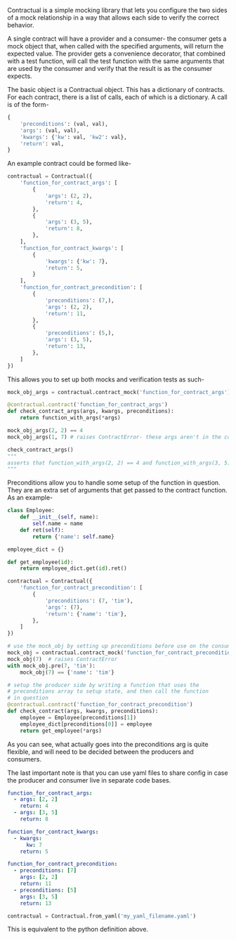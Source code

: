 Contractual is a simple mocking library that lets you configure the two sides
of a mock relationship in a way that allows each side to verify the correct
behavior.

A single contract will have a provider and a consumer- the consumer gets a 
mock object that, when called with the specified arguments, will return the
expected value. The provider gets a convenience decorator, that combined with
a test function, will call the test function with the same arguments that are
used by the consumer and verify that the result is as the consumer expects.

The basic object is a Contractual object. This has a dictionary of contracts.
For each contract, there is a list of calls, each of which is a dictionary. A
call is of the form-

```python
{
	'preconditions': (val, val),
	'args': (val, val),
	'kwargs': {'kw': val, 'kw2': val},
	'return': val,
}
```

An example contract could be formed like-

```python
contractual = Contractual({
	'function_for_contract_args': [
		{
			'args': (2, 2),
			'return': 4,
		},
		{
			'args': (3, 5),
			'return': 8,
		},
	],
	'function_for_contract_kwargs': [
		{
			'kwargs': {'kw': 7},
			'return': 5,
		}
	],
	'function_for_contract_precondition': [
		{
			'preconditions': (7,),
			'args': (2, 2),
			'return': 11,
		},
		{
			'preconditions': (5,),
			'args': (3, 5),
			'return': 13,
		},
	]
})

```

This allows you to set up both mocks and verification tests as such-
```python
mock_obj_args = contractual.contract_mock('function_for_contract_args')

@contractual.contract('function_for_contract_args')
def check_contract_args(args, kwargs, preconditions):
	return function_with_args(*args)

mock_obj_args(2, 2) == 4
mock_obj_args(1, 7) # raises ContractError- these args aren't in the contract!

check_contract_args()
"""
asserts that function_with_args(2, 2) == 4 and function_with_args(3, 5) == 8
"""

```

Preconditions allow you to handle some setup of the function in question. They
are an extra set of arguments that get passed to the contract function. As an example-

```python
class Employee:
	def __init__(self, name):
		self.name = name
	def ret(self):
		return {'name': self.name}

employee_dict = {}

def get_employee(id):
	return employee_dict.get(id).ret()

contractual = Contractual({
	'function_for_contract_precondition': [
		{
			'preconditions': (7, 'tim'),
			'args': (7),
			'return': {'name': 'tim'},
		},
	]
})

# use the mock_obj by setting up preconditions before use on the consumer side
mock_obj = contractual.contract_mock('function_for_contract_precondition')
mock_obj(7)  # raises ContractError
with mock_obj.pre(7, 'tim'):
	mock_obj(7) == {'name': 'tim'}

# setup the producer side by writing a function that uses the
# preconditions array to setup state, and then call the function 
# in question
@contractual.contract('function_for_contract_precondition')
def check_contract(args, kwargs, preconditions):
	employee = Employee(preconditions[1])
	employee_dict[preconditions[0]] = employee
	return get_employee(*args)

```
As you can see, what actually goes into the preconditions arg is quite flexible, 
and will need to be decided between the producers and consumers.

The last important note is that you can use yaml files to share config in case the producer
and consumer live in separate code bases.

```yaml
function_for_contract_args:
  - args: [2, 2]
    return: 4
  - args: [3, 5]
    return: 8

function_for_contract_kwargs:
  - kwargs:
      kw: 7
    return: 5

function_for_contract_precondition:
  - preconditions: [7]
    args: [2, 2]
    return: 11
  - preconditions: [5]
    args: [3, 5]
    return: 13
```
```python
contractual = Contractual.from_yaml('my_yaml_filename.yaml')
```
This is equivalent to the python definition above.
